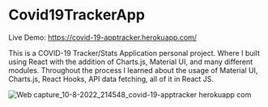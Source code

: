 # Covid19TrackerApp
Live Demo: https://covid-19-apptracker.herokuapp.com/

This is a COVID-19 Tracker/Stats Application personal project. Where I built using React with the addition of Charts.js, Material UI, and many different modules. Throughout the process I learned about the usage of Material UI, Charts.js, React Hooks, API data fetching, all of it in React JS.


![Web capture_10-8-2022_214548_covid-19-apptracker herokuapp com](https://user-images.githubusercontent.com/67879767/184051245-dd240e1b-4029-4343-9008-8c2dc62e1b0c.jpeg)
